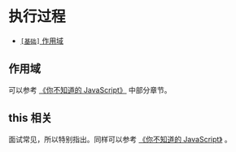 # 执行过程

* [`[基础]` 作用域](/sections/common.md#作用域)


## 作用域
可以参考 [《你不知道的 JavaScript》](https://book.douban.com/subject/26351021/) 中部分章节。 

## this 相关
面试常见，所以特别指出。同样可以参考  [《你不知道的 JavaScript》](https://book.douban.com/subject/26351021/) 。 
